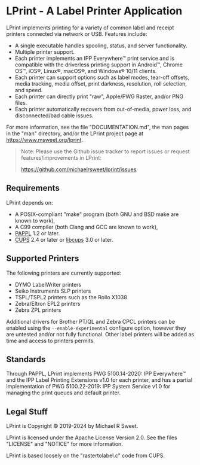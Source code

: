 LPrint - A Label Printer Application
====================================

LPrint implements printing for a variety of common label and receipt printers
connected via network or USB.  Features include:

- A single executable handles spooling, status, and server functionality.
- Multiple printer support.
- Each printer implements an IPP Everywhere™ print service and is compatible
  with the driverless printing support in Android™, Chrome OS™, iOS®, Linux®,
  macOS®, and Windows® 10/11 clients.
- Each printer can support options such as label modes, tear-off offsets,
  media tracking, media offset, print darkness, resolution, roll selection,
  and speed.
- Each printer can directly print "raw", Apple/PWG Raster, and/or PNG files.
- Each printer automatically recovers from out-of-media, power loss, and
  disconnected/bad cable issues.

For more information, see the file "DOCUMENTATION.md", the man pages in the
"man" directory, and/or the LPrint project page at
<https://www.msweet.org/lprint>.

> Note: Please use the Github issue tracker to report issues or request
> features/improvements in LPrint:
>
> <https://github.com/michaelrsweet/lprint/issues>


Requirements
------------

LPrint depends on:

- A POSIX-compliant "make" program (both GNU and BSD make are known to work),
- A C99 compiler (both Clang and GCC are known to work),
- [PAPPL](https://www.msweet.org/pappl) 1.2 or later.
- [CUPS](https://openprinting.github.io/cups) 2.4 or later or
  [libcups](https://github.com/OpenPrinting/libcups) 3.0 or later.


Supported Printers
------------------

The following printers are currently supported:

- DYMO LabelWriter printers
- Seiko Instruments SLP printers
- TSPL/TSPL2 printers such as the Rollo X1038
- Zebra/Eltron EPL2 printers
- Zebra ZPL printers

Additional drivers for Brother PT/QL and Zebra CPCL printers can be enabled
using the `--enable-experimental` configure option, however they are untested
and/or not fully functional.  Other label printers will be added as time and
access to printers permits.


Standards
---------

Through PAPPL, LPrint implements PWG 5100.14-2020: IPP Everywhere™ and the IPP
Label Printing Extensions v1.0 for each printer, and has a partial
implementation of PWG 5100.22-2019: IPP System Service v1.0 for managing the
print queues and default printer.


Legal Stuff
-----------

LPrint is Copyright © 2019-2024 by Michael R Sweet.

LPrint is licensed under the Apache License Version 2.0.  See the files
"LICENSE" and "NOTICE" for more information.

LPrint is based loosely on the "rastertolabel.c" code from CUPS.
